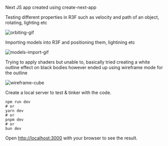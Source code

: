 Next JS app created using create-next-app

Testing different properties in R3F such as velocity and path of an object, rotating, lighting etc

![orbiting-gif](https://github.com/cark316/nextjs-R3F-stuff/assets/134771426/1cd919f1-9784-42ab-abe2-32698755ad9b)

Importing models into R3F and positioning them, lightining etc

![models-import-gif](https://github.com/cark316/nextjs-R3F-stuff/assets/134771426/1ead2abc-10e8-44cf-bddc-dede25ed0257)

Trying to apply shaders but unable to, basically tried creating a white outline effect on black bodies however ended up using wireframe mode for the outline

![wireframe-cube](https://github.com/cark316/nextjs-R3F-stuff/assets/134771426/8aa3ba88-8668-4e17-9cef-0266072bbf73)


Create a local server to test & tinker with the code.

```
npm run dev
# or
yarn dev
# or
pnpm dev
# or
bun dev
```

Open [http://localhost:3000](http://localhost:3000) with your browser to see the result.
